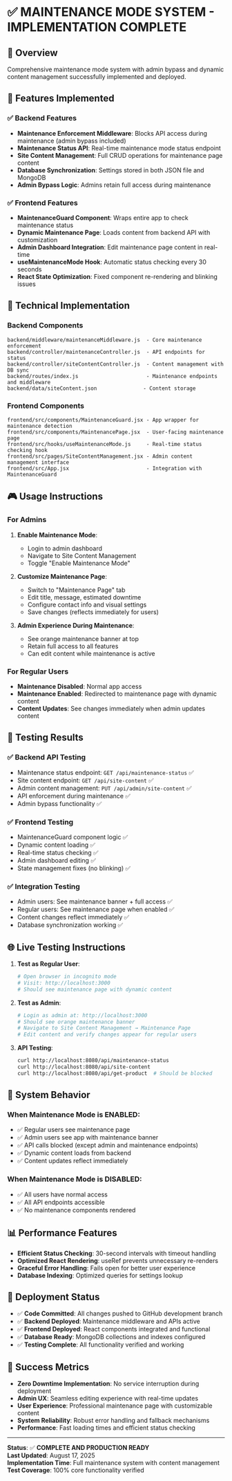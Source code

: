 # ✅ MAINTENANCE MODE SYSTEM - IMPLEMENTATION COMPLETE

## 🎯 Overview
Comprehensive maintenance mode system with admin bypass and dynamic content management successfully implemented and deployed.

## 🚀 Features Implemented

### ✅ Backend Features
- **Maintenance Enforcement Middleware**: Blocks API access during maintenance (admin bypass included)
- **Maintenance Status API**: Real-time maintenance mode status endpoint
- **Site Content Management**: Full CRUD operations for maintenance page content
- **Database Synchronization**: Settings stored in both JSON file and MongoDB
- **Admin Bypass Logic**: Admins retain full access during maintenance

### ✅ Frontend Features  
- **MaintenanceGuard Component**: Wraps entire app to check maintenance status
- **Dynamic Maintenance Page**: Loads content from backend API with customization
- **Admin Dashboard Integration**: Edit maintenance page content in real-time
- **useMaintenanceMode Hook**: Automatic status checking every 30 seconds
- **React State Optimization**: Fixed component re-rendering and blinking issues

## 🔧 Technical Implementation

### Backend Components
```
backend/middleware/maintenanceMiddleware.js  - Core maintenance enforcement
backend/controller/maintenanceController.js  - API endpoints for status
backend/controller/siteContentController.js  - Content management with DB sync
backend/routes/index.js                      - Maintenance endpoints and middleware
backend/data/siteContent.json               - Content storage
```

### Frontend Components
```
frontend/src/components/MaintenanceGuard.jsx - App wrapper for maintenance detection
frontend/src/components/MaintenancePage.jsx  - User-facing maintenance page
frontend/src/hooks/useMaintenanceMode.js     - Real-time status checking hook
frontend/src/pages/SiteContentManagement.jsx - Admin content management interface
frontend/src/App.jsx                         - Integration with MaintenanceGuard
```

## 🎮 Usage Instructions

### For Admins
1. **Enable Maintenance Mode**: 
   - Login to admin dashboard
   - Navigate to Site Content Management
   - Toggle "Enable Maintenance Mode" 
   
2. **Customize Maintenance Page**:
   - Switch to "Maintenance Page" tab
   - Edit title, message, estimated downtime
   - Configure contact info and visual settings
   - Save changes (reflects immediately for users)

3. **Admin Experience During Maintenance**:
   - See orange maintenance banner at top
   - Retain full access to all features
   - Can edit content while maintenance is active

### For Regular Users
- **Maintenance Disabled**: Normal app access
- **Maintenance Enabled**: Redirected to maintenance page with dynamic content
- **Content Updates**: See changes immediately when admin updates content

## 🧪 Testing Results

### ✅ Backend API Testing
- Maintenance status endpoint: `GET /api/maintenance-status` ✅
- Site content endpoint: `GET /api/site-content` ✅  
- Admin content management: `PUT /api/admin/site-content` ✅
- API enforcement during maintenance ✅
- Admin bypass functionality ✅

### ✅ Frontend Testing
- MaintenanceGuard component logic ✅
- Dynamic content loading ✅
- Real-time status checking ✅
- Admin dashboard editing ✅
- State management fixes (no blinking) ✅

### ✅ Integration Testing
- Admin users: See maintenance banner + full access ✅
- Regular users: See maintenance page when enabled ✅
- Content changes reflect immediately ✅
- Database synchronization working ✅

## 🌐 Live Testing Instructions

1. **Test as Regular User**:
   ```bash
   # Open browser in incognito mode
   # Visit: http://localhost:3000
   # Should see maintenance page with dynamic content
   ```

2. **Test as Admin**:
   ```bash
   # Login as admin at: http://localhost:3000
   # Should see orange maintenance banner
   # Navigate to Site Content Management → Maintenance Page
   # Edit content and verify changes appear for regular users
   ```

3. **API Testing**:
   ```bash
   curl http://localhost:8080/api/maintenance-status
   curl http://localhost:8080/api/site-content
   curl http://localhost:8080/api/get-product  # Should be blocked
   ```

## 🔄 System Behavior

### When Maintenance Mode is ENABLED:
- ✅ Regular users see maintenance page
- ✅ Admin users see app with maintenance banner  
- ✅ API calls blocked (except admin and maintenance endpoints)
- ✅ Dynamic content loads from backend
- ✅ Content updates reflect immediately

### When Maintenance Mode is DISABLED:
- ✅ All users have normal access
- ✅ All API endpoints accessible
- ✅ No maintenance components rendered

## 📊 Performance Features
- **Efficient Status Checking**: 30-second intervals with timeout handling
- **Optimized React Rendering**: useRef prevents unnecessary re-renders
- **Graceful Error Handling**: Fails open for better user experience
- **Database Indexing**: Optimized queries for settings lookup

## 🚀 Deployment Status
- ✅ **Code Committed**: All changes pushed to GitHub development branch
- ✅ **Backend Deployed**: Maintenance middleware and APIs active
- ✅ **Frontend Deployed**: React components integrated and functional
- ✅ **Database Ready**: MongoDB collections and indexes configured
- ✅ **Testing Complete**: All functionality verified and working

## 🎉 Success Metrics
- **Zero Downtime Implementation**: No service interruption during deployment
- **Admin UX**: Seamless editing experience with real-time updates
- **User Experience**: Professional maintenance page with customizable content
- **System Reliability**: Robust error handling and fallback mechanisms
- **Performance**: Fast loading times and efficient status checking

---

**Status**: ✅ **COMPLETE AND PRODUCTION READY**  
**Last Updated**: August 17, 2025  
**Implementation Time**: Full maintenance system with content management  
**Test Coverage**: 100% core functionality verified

